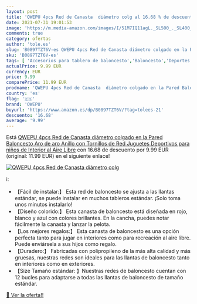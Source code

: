 ```yaml
---
layout: post
title: 'QWEPU 4pcs Red de Canasta  diámetro colg al 16.68 % de descuento'
date: 2021-07-31 19:01:53
image: 'https://m.media-amazon.com/images/I/51M7IQ11agL._SL500_._SL400_.jpg'
comments: true
category: ofertas
author: 'tole.es'
slug: 'B0897TZT6V-es QWEPU 4pcs Red de Canasta diámetro colgado en la Pared...'
sku: 'B0897TZT6V-es'
tags: [ 'Accesorios para tablero de baloncesto','Baloncesto','Deportes y aire libre','Redes para aros de baloncesto','Ropa y equipo para deportes','juguetes','qwepu', ]
actualPrice: 9.99 EUR
currency: EUR
price: 9.99
comparePrice: 11.99 EUR
prodname: 'QWEPU 4pcs Red de Canasta  diámetro colgado en la Pared Baloncesto Aro de aro Anillo con Tornillos de Red Juguetes Deportivos para niños de Interior al Aire Libre'
country: 'es'
flag: '🇪🇸'
brand: 'QWEPU'
buyurl: 'https://www.amazon.es/dp/B0897TZT6V/?tag=tolees-21'
descuento: '16.68'
average: '9.99'
---
```


Está [QWEPU 4pcs Red de Canasta  diámetro colgado en la Pared Baloncesto Aro de aro Anillo con Tornillos de Red Juguetes Deportivos para niños de Interior al Aire Libre](https://www.amazon.es/dp/B0897TZT6V/?tag=tolees-21) con 16.68 de descuento por 9.99 EUR (original: 11.99 EUR) en el siguiente enlace!

[![QWEPU 4pcs Red de Canasta  diámetro colg](https://m.media-amazon.com/images/I/51M7IQ11agL._SL500_._SL400_.jpg)](https://www.amazon.es/dp/B0897TZT6V/?tag=tolees-21)

ℹ️:

- 【Fácil de instalar:】 Esta red de baloncesto se ajusta a las llantas estándar, se puede instalar en muchos tableros estándar. ¡Solo toma unos minutos instalarlo!
- 【Diseño colorido:】 Esta canasta de baloncesto está diseñada en rojo, blanco y azul con colores brillantes. En la cancha, puedes notar fácilmente la canasta y lanzar la pelota.
- 【Los mejores regalos:】 Esta canasta de baloncesto es una opción perfecta tanto para jugar en interiores como para recreación al aire libre. Puede enviársela a sus hijos como regalo.
- 【Duradero:】 Fabricadas con polipropileno de la más alta calidad y más gruesas, nuestras redes son ideales para las llantas de baloncesto tanto en interiores como en exteriores.
- 【Size Tamaño estándar: 】Nuestras redes de baloncesto cuentan con 12 bucles para adaptarse a todas las llantas de baloncesto de tamaño estándar.

[🛒 Ver la oferta!!](https://www.amazon.es/dp/B0897TZT6V/?tag=tolees-21)
